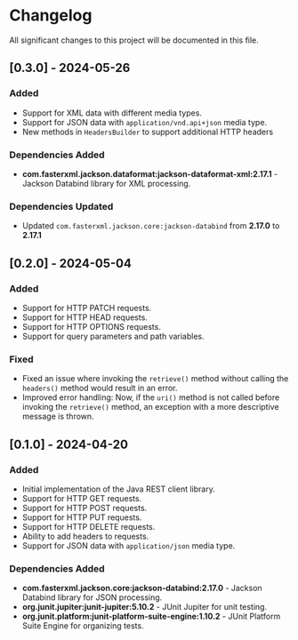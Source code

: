 # Changelog

All significant changes to this project will be documented in this file.

## [0.3.0] - 2024-05-26

### Added
- Support for XML data with different media types.
- Support for JSON data with `application/vnd.api+json` media type.
- New methods in `HeadersBuilder` to support additional HTTP headers

### Dependencies Added
- **com.fasterxml.jackson.dataformat:jackson-dataformat-xml:2.17.1** - Jackson Databind library for XML processing.

### Dependencies Updated
- Updated `com.fasterxml.jackson.core:jackson-databind` from **2.17.0** to **2.17.1**

## [0.2.0] - 2024-05-04

### Added

- Support for HTTP PATCH requests.
- Support for HTTP HEAD requests.
- Support for HTTP OPTIONS requests.
- Support for query parameters and path variables.

### Fixed

- Fixed an issue where invoking the `retrieve()` method without calling the `headers()` method would result in an error.
- Improved error handling: Now, if the `uri()` method is not called before invoking the `retrieve()` method, an exception with a more descriptive message is thrown.

## [0.1.0] - 2024-04-20

### Added

- Initial implementation of the Java REST client library.
- Support for HTTP GET requests.
- Support for HTTP POST requests.
- Support for HTTP PUT requests.
- Support for HTTP DELETE requests.
- Ability to add headers to requests.
- Support for JSON data with `application/json` media type.

### Dependencies Added
- **com.fasterxml.jackson.core:jackson-databind:2.17.0** - Jackson Databind library for JSON processing.
- **org.junit.jupiter:junit-jupiter:5.10.2** - JUnit Jupiter for unit testing.
- **org.junit.platform:junit-platform-suite-engine:1.10.2** - JUnit Platform Suite Engine for organizing tests.